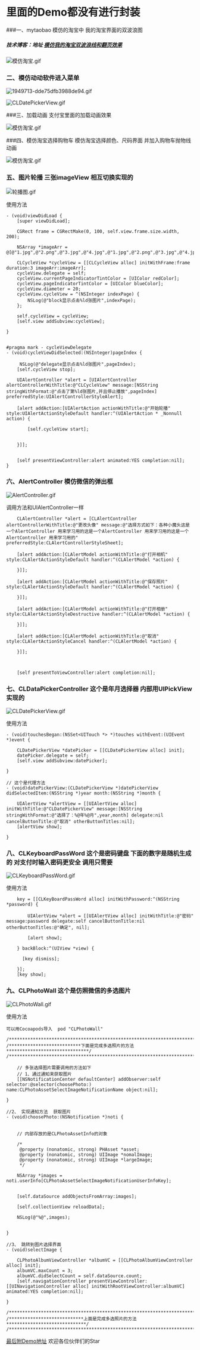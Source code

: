 # 里面的Demo都没有进行封装

###一、mytaobao  模仿的淘宝中  我的淘宝界面的双波浪图 
##### 技术博客：地址 [模仿我的淘宝双波浪线和翻页效果](http://www.jianshu.com/p/c1dbcc3aa775)

![模仿淘宝.gif](./mytaobao/模仿淘宝.gif)



### 二、模仿动动软件进入菜单

![1949713-dde75dfb3988de94.gif](./模仿动动进入菜单/1949713-dde75dfb3988de94.gif)


![CLDatePickerView.gif](./模仿动动进入菜单/CLDatePickerView.gif)




###三、加载动画 支付宝里面的加载动画效果



![模仿淘宝.gif](./加载动画/模仿淘宝.gif)



###四、模仿淘宝选择购物车 模仿淘宝选择颜色、尺码界面  并加入购物车抛物线动画


![模仿淘宝.gif](./模仿淘宝选择购物车/模仿淘宝.gif)


### 五、图片轮播  三张imageView 相互切换实现的




![轮播图.gif](./图片轮播/轮播图.gif)



使用方法
```
- (void)viewDidLoad {
    [super viewDidLoad];
  
    CGRect frame = CGRectMake(0, 100, self.view.frame.size.width, 200);
    
    NSArray *imageArr = @[@"1.jpg",@"2.png",@"3.jpg",@"4.jpg",@"1.jpg",@"2.png",@"3.jpg",@"4.jpg",@"1.jpg",@"2.png",@"3.jpg",@"4.jpg"];
    
    CLCycleView *cycleView = [[CLCycleView alloc] initWithFrame:frame duration:3 imageArr:imageArr];
    cycleView.delegate = self;
    cycleView.currentPageIndicatorTintColor = [UIColor redColor];
    cycleView.pageIndicatorTintColor = [UIColor blueColor];
    cycleView.diameter = 20;
    cycleView.cycleView = ^(NSInteger indexPage) {
        NSLog(@"block显示点击%ld张图片",indexPage);
    };
    
    self.cycleView = cycleView;
    [self.view addSubview:cycleView];
  
}


#pragma mark - cycleViewDelegate
- (void)cycleViewDidSelected:(NSInteger)pageIndex {
    
     NSLog(@"delegate显示点击%ld张图片",pageIndex);
    [self.cycleView stop];
    
    UIAlertController *alert = [UIAlertController alertControllerWithTitle:@"CLCycleView" message:[NSString stringWithFormat:@"点击了第%ld张图片,并且停止播放",pageIndex] preferredStyle:UIAlertControllerStyleAlert];
    
    [alert addAction:[UIAlertAction actionWithTitle:@"开始轮播" style:UIAlertActionStyleDefault handler:^(UIAlertAction * _Nonnull action) {
        
        [self.cycleView start];
        
        
    }]];
    
    
    [self presentViewController:alert animated:YES completion:nil];
}

```







### 六、AlertController 模仿微信的弹出框




![AlertController.gif](./AlertController/AlertController.gif)



调用方法和UIAlertController一样
```
    CLAlertController *alert = [CLAlertController alertControllerWithTitle:@"更改头像" message:@"选择方式如下：各种小魔头这是一个AlertController 用来学习用的这是一个AlertController 用来学习用的这是一个AlertController 用来学习用的" preferredStyle:CLAlertControllerStyleSheet];

    [alert addAction:[CLAlertModel actionWithTitle:@"打开相机" style:CLAlertActionStyleDefault handler:^(CLAlertModel *action) {
        
    }]];
    
    [alert addAction:[CLAlertModel actionWithTitle:@"保存照片" style:CLAlertActionStyleDefault handler:^(CLAlertModel *action) {
        
    }]];
    
    [alert addAction:[CLAlertModel actionWithTitle:@"打开相册" style:CLAlertActionStyleDestructive handler:^(CLAlertModel *action) {
        
    }]];
    
    [alert addAction:[CLAlertModel actionWithTitle:@"取消" style:CLAlertActionStyleCancel handler:^(CLAlertModel *action) {
        
    }]];
    
    
    
    [self presentToViewController:alert completion:nil];
```



### 七、CLDataPickerController 这个是年月选择器  内部用UIPickView实现的



![CLDatePickerView.gif](./CLDataPickerController/CLDatePickerView.gif)


使用方法
```
- (void)touchesBegan:(NSSet<UITouch *> *)touches withEvent:(UIEvent *)event {
    
    CLDatePickerView *datePicker = [[CLDatePickerView alloc] init];
    datePicker.delegate = self;
    [self.view addSubview:datePicker];
    
}

// 这个是代理方法
- (void)datePickerView:(CLDatePickerView *)datePickerView didSelectedItem:(NSString *)year month:(NSString *)month {
    
    UIAlertView *alertView = [[UIAlertView alloc] initWithTitle:@"CLDatePickerView" message:[NSString stringWithFormat:@"选择了：%@年%@月",year,month] delegate:nil cancelButtonTitle:@"取消" otherButtonTitles:nil];
    [alertView show];
    
}
```



### 八、CLKeyboardPassWord 这个是密码键盘  下面的数字是随机生成的  对支付时输入密码更安全 调用只需要

![CLKeyboardPassWord.gif](./CLKeyboardPassWord/CLKeyboardPassWord.gif)


使用方法



```
    key = [[CLKeyBoardPassWord alloc] initWithPassword:^(NSString *password) {
        
        UIAlertView *alert = [[UIAlertView alloc] initWithTitle:@"密码" message:password delegate:self cancelButtonTitle:nil otherButtonTitles:@"确定", nil];
        
        [alert show];
        
    } backBlock:^(UIView *view) {
        
      [key dismiss];
        
    }];
    [key show];
```

### 九、CLPhotoWall 这个是仿照微信的多选图片 


![CLPhotoWall.gif](./CLPhotoWall/CLPhotoWall.gif)


使用方法

```
可以用Cocoapods导入  pod "CLPhotoWall"

```


```
/*****************************************************************************/
/***************************下面是完成多选照片的方法*******************************/
/*****************************************************************************/

    // 多张选择图片需要调用的方法如下
    // 1、通过通知来获取图片
    [[NSNotificationCenter defaultCenter] addObserver:self selector:@selector(choosePhoto:) name:CLPhotoAssetSelectImageNotificationName object:nil];
    
}

//2、 实现通知方法  获取图片
- (void)choosePhoto:(NSNotification *)noti {
    
    
    // 内部存放的是CLPhotoAssetInfo的对象
    
    /*
     @property (nonatomic, strong) PHAsset *asset;
     @property (nonatomic, strong) UIImage *nomalImage;
     @property (nonatomic, strong) UIImage *largeImage;
     */
    
    NSArray *images = noti.userInfo[CLPhotoAssetSelectImageNotificationUserInfoKey];
    
    
    [self.dataSource addObjectsFromArray:images];
    
    [self.collectionView reloadData];
    
    NSLog(@"%@",images);
    
    
}

//3、 跳转到图片选择界面
- (void)selectImage {
    
    CLPhotoAlbumViewController *albumVC = [[CLPhotoAlbumViewController alloc] init];
    albumVC.maxCount = 3;
    albumVC.didSelectCount = self.dataSource.count;
    [self.navigationController presentViewController:[[UINavigationController alloc] initWithRootViewController:albumVC] animated:YES completion:nil];
    
}

/*****************************************************************************/
/****************************上面是完成多选照片的方法******************************/
/*****************************************************************************/

```





[最后附Demo地址](https://github.com/qcl901028/CustomView)
欢迎各位伙伴们的Star